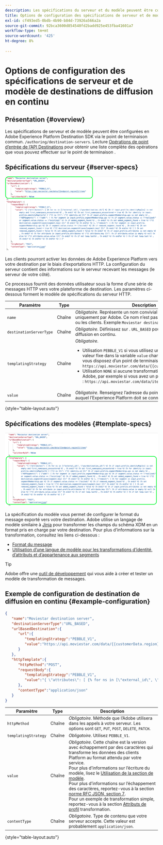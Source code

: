 ```yaml
---
description: Les spécifications du serveur et du modèle peuvent être configurées en Adobe Experience Platform Destination SDK via le point de terminaison commun `/authoring/destination-servers`.
title: Options de configuration des spécifications de serveur et de modèle dans Destination SDK
exl-id: cf493ed5-0bdb-4b90-b84d-73926a566a2a
source-git-commit: 92bca3600d854540fd2badd925e453fba41601a7
workflow-type: tm+mt
source-wordcount: '425'
ht-degree: 8%

---
```


# Options de configuration des spécifications de serveur et de modèle de destinations de diffusion en continu

## Présentation {#overview}

Les spécifications de serveur et de modèle peuvent être configurées en Adobe Experience Platform Destination SDK via le point de terminaison commun. `/authoring/destination-servers`. Lecture [Opérations de point d’entrée de l’API Destinations](./destination-server-api.md) pour obtenir une liste complète des opérations que vous pouvez effectuer sur le point de terminaison .

## Spécifications du serveur {#server-specs}

![Configuration du serveur mise en surbrillance](./assets/server-configuration.png)

Les clients pourront activer les données de Adobe Experience Platform vers votre destination par le biais d’exportations HTTP. La configuration du serveur contient des informations sur le serveur recevant les messages (le serveur de votre côté).

Ce processus fournit des données utilisateur sous la forme d’une série de messages HTTP vers votre plateforme de destination. Les paramètres ci-dessous forment le modèle de spécifications du serveur HTTP.

| Paramètre | Type | Description |
|---|---|---|
| `name` | Chaîne | *Obligatoire.* Représente un nom convivial de votre serveur, visible uniquement par Adobe. Ce nom n’est pas visible par les partenaires ou les clients. Exemple `Moviestar destination server`. |
| `destinationServerType` | Chaîne | *Obligatoire.* Définissez sur . `URL_BASED` pour les destinations de diffusion en continu. |
| `templatingStrategy` | Chaîne | *Obligatoire.* <ul><li>Utilisation `PEBBLE_V1` si vous utilisez une macro au lieu d’une valeur fixe dans la variable `value` champ . Utilisez cette option si vous disposez d’un point de terminaison du type : `https://api.moviestar.com/data/{{customerData.region}}/items` </li><li> Utilisation `NONE` si aucune transformation n’est nécessaire du côté Adobe, par exemple si vous avez un point de terminaison comme : `https://api.moviestar.com/data/items` </li></ul> |
| `value` | Chaîne | *Obligatoire.* Renseignez l’adresse du point de terminaison de l’API auquel l’Experience Platform doit se connecter. |

{style=&quot;table-layout:auto&quot;}

## Spécifications des modèles {#template-specs}

![Mise en surbrillance de la configuration des modèles](./assets/template-configuration.png)

La spécification du modèle vous permet de configurer le format du message exporté vers votre destination. Adobe utilise un langage de modèle similaire à [Jinja](https://jinja.palletsprojects.com/en/2.11.x/) pour transformer les champs du schéma XDM en un format pris en charge par votre destination. Pour plus d’informations sur la transformation, consultez les liens ci-dessous :

* [Format du message](./message-format.md)
* [Utilisation d’une langue de modèle pour les transformations d’identité, d’attributs et d’appartenance aux segments ](./message-format.md#using-templating)

>[!TIP]
>
>Adobe offre une [outil de développement](./create-template.md) qui vous aide à créer et tester un modèle de transformation de messages.

## Exemple de configuration de destination de diffusion en continu  {#example-configuration}

```json
{
   "name":"Moviestar destination server",
   "destinationServerType":"URL_BASED",
   "urlBasedDestination":{
      "url":{
         "templatingStrategy":"PEBBLE_V1",
         "value":"https://api.moviestar.com/data/{{customerData.region}}/items"
      }
   },
   "httpTemplate":{
      "httpMethod":"POST",
      "requestBody":{
         "templatingStrategy":"PEBBLE_V1",
         "value":"{ \"attributes\": [ {% for ns in [\"external_id\", \"yourdestination_id\"] %} {% if input.profile.identityMap[ns] is not empty and first_namespace_encountered %} , {% endif %} {% set first_namespace_encountered = true %} {% for identity in input.profile.identityMap[ns]%} { \"{{ ns }}\": \"{{ identity.id }}\" {% if input.profile.segmentMembership.ups is not empty %} , \"AEPSegments\": { \"add\": [ {% for segment in input.profile.segmentMembership.ups %} {% if segment.value.status == \"realized\" or segment.value.status == \"existing\" %} {% if added_segment_found %} , {% endif %} {% set added_segment_found = true %} \"{{ destination.segmentAliases[segment.key] }}\" {% endif %} {% endfor %} ], \"remove\": [ {% for segment in input.profile.segmentMembership.ups %} {% if segment.value.status == \"exited\" %} {% if removed_segment_found %} , {% endif %} {% set removed_segment_found = true %} \"{{ destination.segmentAliases[segment.key] }}\" {% endif %} {% endfor %} ] } {% set removed_segment_found = false %} {% set added_segment_found = false %} {% endif %} {% if input.profile.attributes is not empty %} , {% endif %} {% for attribute in input.profile.attributes %} \"{{ attribute.key }}\": {% if attribute.value is empty %} null {% else %} \"{{ attribute.value.value }}\" {% endif %} {% if not loop.last%} , {% endif %} {% endfor %} } {% if not loop.last %} , {% endif %} {% endfor %} {% endfor %} ] }"
      },
      "contentType":"application/json"
   }
}
```

| Paramètre | Type | Description |
|---|---|---|
| `httpMethod` | Chaîne | *Obligatoire.* Méthode que l’Adobe utilisera dans les appels à votre serveur. Les options sont `GET`, `PUT`, `POST`, `DELETE`, `PATCH`. |
| `templatingStrategy` | Chaîne | *Obligatoire.* Utilisez `PEBBLE_V1`. |
| `value` | Chaîne | *Obligatoire.* Cette chaîne est la version avec échappement par des caractères qui transforme les données des clients Platform au format attendu par votre service. <br> Pour plus d’informations sur l’écriture du modèle, lisez le [Utilisation de la section de modèle](./message-format.md#using-templating). <br> Pour plus d’informations sur l’échappement des caractères, reportez-vous à la section [norme RFC JSON, section 7](https://tools.ietf.org/html/rfc8259#section-7). <br> Pour un exemple de transformation simple, reportez-vous à la section [Attributs de profil](./message-format.md#attributes) transformation. |
| `contentType` | Chaîne | *Obligatoire.* Type de contenu que votre serveur accepte. Cette valeur est probablement `application/json`. |

{style=&quot;table-layout:auto&quot;}